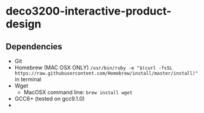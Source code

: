 # deco3200-interactive-product-design

## Dependencies
  - Git
  - Homebrew (MAC OSX ONLY) `/usr/bin/ruby -e "$(curl -fsSL https://raw.githubusercontent.com/Homebrew/install/master/install)"` in terminal
  - Wget
    - MacOSX command line: `brew install wget`
  - GCC6+ (tested on gcc9.1.0)
  - 
